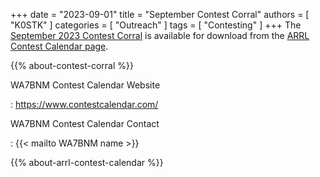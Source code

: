 +++
date = "2023-09-01"
title = "September Contest Corral"
authors = [ "K0STK" ]
categories = [ "Outreach" ]
tags = [ "Contesting" ]
+++
The
[September 2023 Contest Corral](http://www.arrl.org/files/file/Contest%20Corral/2023/September%202023%20Corral.pdf)
is available for download from the
[ARRL Contest Calendar page](http://www.arrl.org/contest-calendar).

<!--more-->

{{% about-contest-corral %}}

WA7BNM Contest Calendar Website

: https://www.contestcalendar.com/

WA7BNM Contest Calendar Contact

: {{< mailto WA7BNM name >}}

{{% about-arrl-contest-calendar %}}
